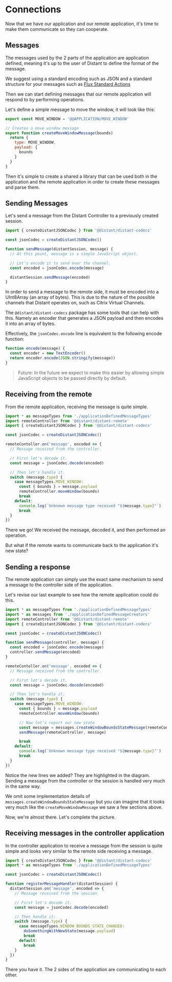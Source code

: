 # Connections

Now that we have our application and our remote application, it's time to make them communicate so they can cooperate.

## Messages

The messages used by the 2 parts of the application are application defined, meaning it's up to the user of Distant to define the format of the message.

We suggest using a standard encoding such as JSON and a standard structure for your messages such as [Flux Standard Actions](https://github.com/redux-utilities/flux-standard-action)

Then we can start defining messages that our remote application will respond to by performing operations.

Let's define a simple message to move the window, it will look like this:

```javascript
export const MOVE_WINDOW = '@@APPLICATION/MOVE_WINDOW'

// Creates a move window message
export function createMoveWindowMessage(bounds)
  return {
    type: MOVE_WINDOW,
    payload: {
      bounds
    }
  }
}

```

Then it's simple to create a shared a library that can be used both in the application and the remote application in order to create these messages and parse them.

## Sending Messages

Let's send a message from the Distant Controller to a previously created session.

```javascript {highlight:[1, 3, 9, 11]}
import { createDistantJSONCodec } from '@distant/distant-codecs'

const jsonCodec = createDistantJSONCodec()

function sendMessage(distantSession, message) {
  // At this point, message is a simple JavaScript object.

  // Let's encode it to send over the channel.
  const encoded = jsonCodec.encode(message)

  distantSession.sendMessage(encoded)
}
```

In order to send a message to the remote side, it must be encoded into a UInt8Array (an array of bytes). This is due to the nature of the possible channels that Distant operates on, such as Citrix Virtual Channels.

The `@distant/distant-codecs` package has some tools that can help with this. Namely an encoder that generates a JSON payload and then encodes it into an array of bytes.

Effectively, the `jsonCodec.encode` line is equivalent to the following encode function:

```javascript
function encode(message) {
  const encoder = new TextEncoder()
  return encoder.encode(JSON.stringify(message))
}
```

> Future: In the future we expect to make this easier by allowing simple JavaScript objects to be passed directly by default.

## Receiving from the remote

From the remote application, receiving the message is quite simple.

```javascript
import * as messageTypes from './applicationDefinedMessageTypes'
import remoteController from '@distant/distant-remote'
import { createDistantJSONCodec } from '@distant/distant-codecs'

const jsonCodec = createDistantJSONCodec()

remoteContoller.on('message', encoded => {
  // Message received from the controller.

  // First let's decode it.
  const message = jsonCodec.decode(encoded)

  // Then let's handle it.
  switch (message.type) {
    case messageTypes.MOVE_WINDOW:
      const { bounds } = message.payload
      remoteController.moveWindow(bounds)
      break
    default:
      console.log(`Unknown message type received "${message.type}"`)
      break
  }
})
```

There we go! We received the message, decoded it, and then performed an operation.

But what if the remote wants to communicate back to the application it's new state?

## Sending a response

The remote application can simply use the exact same mechanism to send a message to the controller side of the application.

Let's revise our last example to see how the remote application could do this.

```javascript {highlight: [2,'8-11','25-27']}
import * as messageTypes from './applicationDefinedMessageTypes'
import * as messages from './applicationDefinedMessageCreators'
import remoteController from '@distant/distant-remote'
import { createDistantJSONCodec } from '@distant/distant-codecs'

const jsonCodec = createDistantJSONCodec()

function sendMessage(controller, message) {
  const encoded = jsonCodec.encode(message)
  controller.sendMessage(encoded)
}

remoteContoller.on('message', encoded => {
  // Message received from the controller.

  // First let's decode it.
  const message = jsonCodec.decode(encoded)

  // Then let's handle it.
  switch (message.type) {
    case messageTypes.MOVE_WINDOW:
      const { bounds } = message.payload
      remoteController.moveWindow(bounds)

      // Now let's report our new state
      const message = messages.createWindowBoundsStateMessage(remoteController.getWindowBounds)
      sendMessage(remoteController, message)

      break
    default:
      console.log(`Unknown message type received "${message.type}"`)
      break
  }
})
```

Notice the new lines we added? They are highlighted in the diagram. Sending a message from the controller or the session is handled very much in the same way.

We omit some implementation details of `messages.createWindowBoundsStateMessage` but you can imagine that it looks very much like the `createMoveWindowMessage` we saw a few sections above.

Now, we're almost there. Let's complete the picture.

## Receiving messages in the controller application

In the controller application to receive a message from the session is quite simple and looks very similar to the remote side receiving a message.

```javascript
import { createDistantJSONCodec } from '@distant/distant-codecs'
import * as messageTypes from './applicationDefinedMessageTypes'

const jsonCodec = createDistantJSONCodec()

function registerMessageHandler(distantSession) {
  distantSession.on('message', encoded => {
    // Message received from the session.

    // First let's decode it.
    const message = jsonCodec.decode(encoded)

    // Then handle it:
    switch (message.type) {
      case messageTypes.WINDOW_BOUNDS_STATE_CHANGED:
        doSomethingWithNewState(message.payload)
        break
      default:
        break
    }
  })
}
```

There you have it. The 2 sides of the application are communicating to each other.

